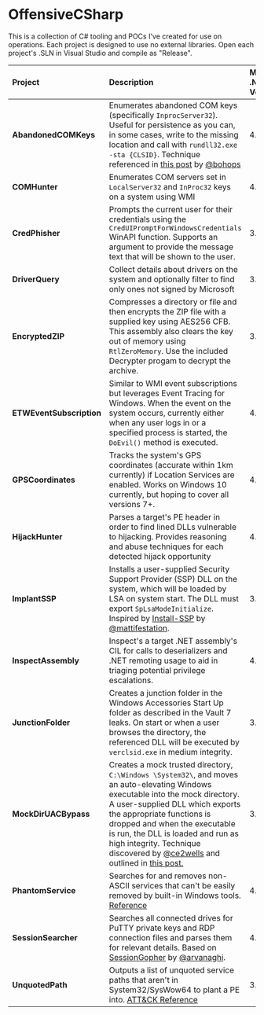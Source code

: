 # OffensiveCSharp
This is a collection of C# tooling and POCs I've created for use on operations. Each project is designed to use no external libraries. Open each project's .SLN in Visual Studio and compile as "Release".


| Project | Description | Minimum .NET Version |
| :------ | :---------- | :----------- |
| **AbandonedCOMKeys** | Enumerates abandoned COM keys (specifically `InprocServer32`). Useful for persistence as you can, in some cases, write to the missing location and call with `rundll32.exe -sta {CLSID}`. Technique referenced in [this post](https://bohops.com/2018/06/28/abusing-com-registry-structure-clsid-localserver32-inprocserver32/) by [@bohops](https://twitter.com/bohops) | 4.0 |
| **COMHunter** | Enumerates COM servers set in `LocalServer32` and `InProc32` keys on a system using WMI | 4.0 |
| **CredPhisher** | Prompts the current user for their credentials using the `CredUIPromptForWindowsCredentials` WinAPI function. Supports an argument to provide the message text that will be shown to the user. | 3.5 |
| **DriverQuery** | Collect details about drivers on the system and optionally filter to find only ones not signed by Microsoft | 3.5 |  
| **EncryptedZIP** | Compresses a directory or file and then encrypts the ZIP file with a supplied key using AES256 CFB. This assembly also clears the key out of memory using `RtlZeroMemory`. Use the included Decrypter progam to decrypt the archive. | 3.5 |  
| **ETWEventSubscription** | Similar to WMI event subscriptions but leverages Event Tracing for Windows. When the event on the system occurs, currently either when any user logs in or a specified process is started, the `DoEvil()` method is executed. | 4.6 |  
| **GPSCoordinates** | Tracks the system's GPS coordinates (accurate within 1km currently) if Location Services are enabled. Works on Windows 10 currently, but hoping to cover all versions 7+. | 4.0 |
| **HijackHunter** | Parses a target's PE header in order to find lined DLLs vulnerable to hijacking. Provides reasoning and abuse techniques for each detected hijack opportunity | 4.0 |
| **ImplantSSP** | Installs a user-supplied Security Support Provider (SSP) DLL on the system, which will be loaded by LSA on system start.  The DLL must export `SpLsaModeInitialize`. Inspired by [Install-SSP](https://powersploit.readthedocs.io/en/latest/Persistence/Install-SSP/) by [@mattifestation](https://twitter.com/mattifestation).  | 3.5 |
| **InspectAssembly** | Inspect's a target .NET assembly's CIL for calls to deserializers and .NET remoting usage to aid in triaging potential privilege escalations. | 4.0 |
| **JunctionFolder** | Creates a junction folder in the Windows Accessories Start Up folder as described in the Vault 7 leaks. On start or when a user browses the directory, the referenced DLL will be executed by `verclsid.exe` in medium integrity. | 3.5 |
| **MockDirUACBypass** | Creates a mock trusted directory, `C:\Windows \System32\`, and moves an auto-elevating Windows executable into the mock directory. A user-supplied DLL which exports the appropriate functions is dropped and when the executable is run, the DLL is loaded and run as high integrity. Technique discovered by [@ce2wells](https://twitter.com/ce2wells) and outlined in [this post.](https://medium.com/tenable-techblog/uac-bypass-by-mocking-trusted-directories-24a96675f6e) | 3.5 |
| **PhantomService** | Searches for and removes non-ASCII services that can't be easily removed by built-in Windows tools. [Reference](https://twitter.com/matterpreter/status/1218290309500669952) | 4.0 |
| **SessionSearcher** | Searches all connected drives for PuTTY private keys and RDP connection files and parses them for relevant details. Based on [SessionGopher](https://github.com/Arvanaghi/SessionGopher) by [@arvanaghi](https://twitter.com/arvanaghi). | 4.0 |
| **UnquotedPath** | Outputs a list of unquoted service paths that aren't in System32/SysWow64 to plant a PE into. [ATT&CK Reference](https://attack.mitre.org/techniques/T1034/) | 3.5 |
